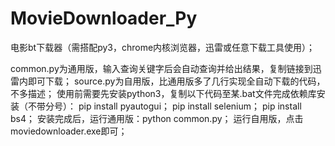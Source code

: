 # MovieDownloader_Py
电影bt下载器（需搭配py3，chrome内核浏览器，迅雷或任意下载工具使用）；

common.py为通用版，输入查询关键字后会自动查询并给出结果，复制链接到迅雷内即可下载；
source.py为自用版，比通用版多了几行实现全自动下载的代码，不多描述；
使用前需要先安装python3，复制以下代码至某.bat文件完成依赖库安装（不带分号）：
pip install pyautogui；
pip install selenium；
pip install bs4；
安装完成后，运行通用版：python common.py；
运行自用版，点击moviedownloader.exe即可；

